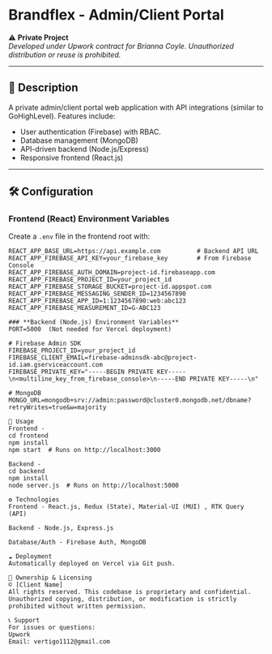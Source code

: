 # Brandflex - Admin/Client Portal  

⚠️ **Private Project**  
*Developed under Upwork contract for Brianna Coyle. Unauthorized distribution or reuse is prohibited.*  

---

## 📌 Description  
A private admin/client portal web application with API integrations (similar to GoHighLevel). Features include:  
- User authentication (Firebase) with RBAC. 
- Database management (MongoDB)  
- API-driven backend (Node.js/Express)  
- Responsive frontend (React.js)  

---

## 🛠️ Configuration  

### **Frontend (React) Environment Variables**  
Create a `.env` file in the frontend root with:  
```env
REACT_APP_BASE_URL=https://api.example.com          # Backend API URL  
REACT_APP_FIREBASE_API_KEY=your_firebase_key        # From Firebase Console  
REACT_APP_FIREBASE_AUTH_DOMAIN=project-id.firebaseapp.com  
REACT_APP_FIREBASE_PROJECT_ID=your_project_id  
REACT_APP_FIREBASE_STORAGE_BUCKET=project-id.appspot.com  
REACT_APP_FIREBASE_MESSAGING_SENDER_ID=1234567890  
REACT_APP_FIREBASE_APP_ID=1:1234567890:web:abc123  
REACT_APP_FIREBASE_MEASUREMENT_ID=G-ABC123  

### **Backend (Node.js) Environment Variables** 
PORT=5000  (Not needed for Vercel deployment)

# Firebase Admin SDK  
FIREBASE_PROJECT_ID=your_project_id  
FIREBASE_CLIENT_EMAIL=firebase-adminsdk-abc@project-id.iam.gserviceaccount.com  
FIREBASE_PRIVATE_KEY="-----BEGIN PRIVATE KEY-----\n<multiline_key_from_firebase_console>\n-----END PRIVATE KEY-----\n"  

# MongoDB  
MONGO_URL=mongodb+srv://admin:password@cluster0.mongodb.net/dbname?retryWrites=true&w=majority   

🚀 Usage
Frontend - 
cd frontend  
npm install  
npm start  # Runs on http://localhost:3000  

Backend - 
cd backend  
npm install  
node server.js  # Runs on http://localhost:5000  

⚙️ Technologies
Frontend - React.js, Redux (State), Material-UI (MUI) , RTK Query (API)

Backend - Node.js, Express.js

Database/Auth - Firebase Auth, MongoDB

☁️ Deployment
Automatically deployed on Vercel via Git push.

📜 Ownership & Licensing
© [Client Name]
All rights reserved. This codebase is proprietary and confidential. Unauthorized copying, distribution, or modification is strictly prohibited without written permission.

📞 Support
For issues or questions:
Upwork
Email: vertigo1112@gmail.com


